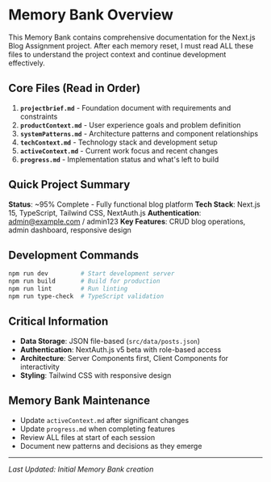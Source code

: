 # Memory Bank Overview

This Memory Bank contains comprehensive documentation for the Next.js Blog Assignment project. After each memory reset, I must read ALL these files to understand the project context and continue development effectively.

## Core Files (Read in Order)

1. **`projectbrief.md`** - Foundation document with requirements and constraints
2. **`productContext.md`** - User experience goals and problem definition  
3. **`systemPatterns.md`** - Architecture patterns and component relationships
4. **`techContext.md`** - Technology stack and development setup
5. **`activeContext.md`** - Current work focus and recent changes
6. **`progress.md`** - Implementation status and what's left to build

## Quick Project Summary

**Status**: ~95% Complete - Fully functional blog platform
**Tech Stack**: Next.js 15, TypeScript, Tailwind CSS, NextAuth.js
**Authentication**: admin@example.com / admin123
**Key Features**: CRUD blog operations, admin dashboard, responsive design

## Development Commands
```bash
npm run dev         # Start development server
npm run build       # Build for production
npm run lint        # Run linting
npm run type-check  # TypeScript validation
```

## Critical Information
- **Data Storage**: JSON file-based (`src/data/posts.json`)
- **Authentication**: NextAuth.js v5 beta with role-based access
- **Architecture**: Server Components first, Client Components for interactivity
- **Styling**: Tailwind CSS with responsive design

## Memory Bank Maintenance
- Update `activeContext.md` after significant changes
- Update `progress.md` when completing features
- Review ALL files at start of each session
- Document new patterns and decisions as they emerge

---
*Last Updated: Initial Memory Bank creation*
